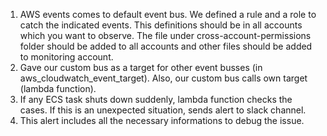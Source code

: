 1) AWS events comes to default event bus. We defined a rule and a role to catch the indicated events. This definitions should be in all accounts which you want to observe. The file under cross-account-permissions folder should be added to all accounts and other files should be added to monitoring account.
2) Gave our custom bus as a target for other event busses (in aws_cloudwatch_event_target). Also, our custom bus calls own target (lambda function).
3) If any ECS task shuts down suddenly, lambda function checks the cases. If this is an unexpected situation, sends alert to slack channel.
4) This alert includes all the necessary informations to debug the issue.
